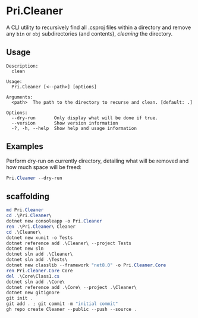 # Pri.Cleaner

A CLI utility to recursively find all .csproj files within a directory and remove any `bin` or `obj` subdirectories (and contents), _cleaning_ the directory.

## Usage
```text
Description:
  clean

Usage:
  Pri.Cleaner [<--path>] [options]

Arguments:
  <path>  The path to the directory to recurse and clean. [default: .]

Options:
  --dry-run       Only display what will be done if true.
  --version       Show version information
  -?, -h, --help  Show help and usage information
```

## Examples

Perform dry-run on currently directory, detailing what will be removed and how much space will be freed:
```powershell
Pri.Cleaner --dry-run
```



## scaffolding

```powershell
md Pri.Cleaner
cd .\Pri.Cleaner\
dotnet new consoleapp -o Pri.Cleaner
ren .\Pri.Cleaner\ Cleaner
cd .\Cleaner\
dotnet new xunit -o Tests
dotnet reference add .\Cleaner\ --project Tests
dotnet new sln
dotnet sln add .\Cleaner\
dotnet sln add .\Tests\
dotnet new classlib --framework "net8.0" -o Pri.Cleaner.Core
ren Pri.Cleaner.Core Core
del .\Core\Class1.cs
dotnet sln add .\Core\
dotnet reference add .\Core\ --project .\Cleaner\
dotnet new gitignore
git init .
git add . ; git commit -m "initial commit"
gh repo create Cleaner --public --push --source .
```